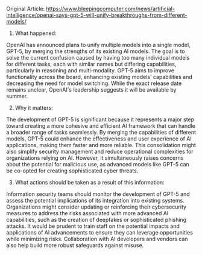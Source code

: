 Original Article: https://www.bleepingcomputer.com/news/artificial-intelligence/openai-says-gpt-5-will-unify-breakthroughs-from-different-models/

1) What happened:

OpenAI has announced plans to unify multiple models into a single model, GPT-5, by merging the strengths of its existing AI models. The goal is to solve the current confusion caused by having too many individual models for different tasks, each with similar names but differing capabilities, particularly in reasoning and multi-modality. GPT-5 aims to improve functionality across the board, enhancing existing models' capabilities and decreasing the need for model switching. While the exact release date remains unclear, OpenAI's leadership suggests it will be available by summer.

2) Why it matters:

The development of GPT-5 is significant because it represents a major step toward creating a more cohesive and efficient AI framework that can handle a broader range of tasks seamlessly. By merging the capabilities of different models, GPT-5 could enhance the effectiveness and user experience of AI applications, making them faster and more reliable. This consolidation might also simplify security management and reduce operational complexities for organizations relying on AI. However, it simultaneously raises concerns about the potential for malicious use, as advanced models like GPT-5 can be co-opted for creating sophisticated cyber threats.

3) What actions should be taken as a result of this information:

Information security teams should monitor the development of GPT-5 and assess the potential implications of its integration into existing systems. Organizations might consider updating or reinforcing their cybersecurity measures to address the risks associated with more advanced AI capabilities, such as the creation of deepfakes or sophisticated phishing attacks. It would be prudent to train staff on the potential impacts and applications of AI advancements to ensure they can leverage opportunities while minimizing risks. Collaboration with AI developers and vendors can also help build more robust safeguards against misuse.